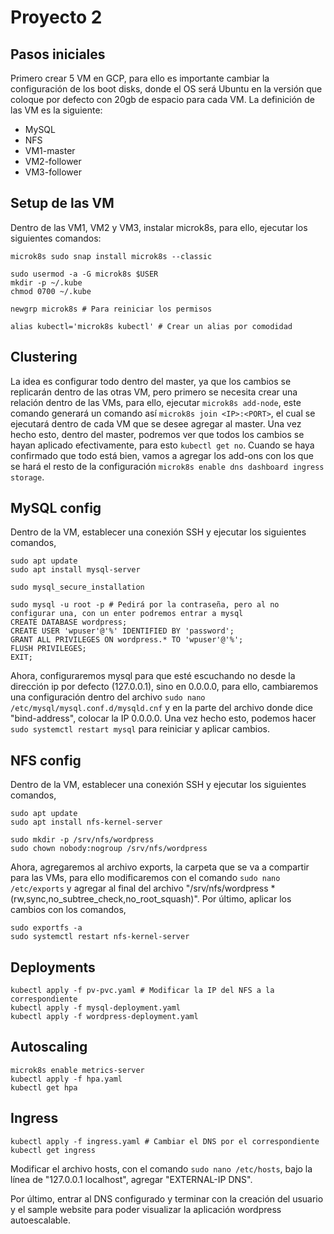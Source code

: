 # Proyecto 2

## Pasos iniciales

Primero crear 5 VM en GCP, para ello es importante cambiar la configuración de los boot disks, donde el OS será Ubuntu en la versión que coloque por defecto con 20gb de espacio para cada VM.
La definición de las VM es la siguiente:
- MySQL
- NFS
- VM1-master
- VM2-follower
- VM3-follower

## Setup de las VM
Dentro de las VM1, VM2 y VM3, instalar microk8s, para ello, ejecutar los siguientes comandos:

```
microk8s sudo snap install microk8s --classic

sudo usermod -a -G microk8s $USER
mkdir -p ~/.kube
chmod 0700 ~/.kube

newgrp microk8s # Para reiniciar los permisos 

alias kubectl='microk8s kubectl' # Crear un alias por comodidad
```
## Clustering
La idea es configurar todo dentro del master, ya que los cambios se replicarán dentro de las otras VM, pero primero se necesita crear una relación dentro de las VMs, para ello, ejecutar 
```microk8s add-node```, este comando generará un comando así ```microk8s join <IP>:<PORT>```, el cual se ejecutará dentro de cada VM que se desee agregar al master. Una vez hecho esto, dentro del master, podremos ver que todos los cambios se hayan aplicado efectivamente, para esto ```kubectl get no```. Cuando se haya confirmado que todo está bien, vamos a agregar los add-ons con los que se hará el resto de la configuración ```microk8s enable dns dashboard ingress storage```.

## MySQL config
Dentro de la VM, establecer una conexión SSH y ejecutar los siguientes comandos,
```
sudo apt update
sudo apt install mysql-server

sudo mysql_secure_installation

sudo mysql -u root -p # Pedirá por la contraseña, pero al no configurar una, con un enter podremos entrar a mysql
CREATE DATABASE wordpress;
CREATE USER 'wpuser'@'%' IDENTIFIED BY 'password';
GRANT ALL PRIVILEGES ON wordpress.* TO 'wpuser'@'%';
FLUSH PRIVILEGES;
EXIT;
```
Ahora, configuraremos mysql para que esté escuchando no desde la dirección ip por defecto (127.0.0.1), sino en 0.0.0.0, para ello, cambiaremos una configuración dentro del archivo ```sudo nano /etc/mysql/mysql.conf.d/mysqld.cnf``` y en la parte del archivo donde dice "bind-address", colocar la IP 0.0.0.0. Una vez hecho esto, podemos hacer ```sudo systemctl restart mysql``` para reiniciar y aplicar cambios.

## NFS config
Dentro de la VM, establecer una conexión SSH y ejecutar los siguientes comandos,
```
sudo apt update
sudo apt install nfs-kernel-server

sudo mkdir -p /srv/nfs/wordpress
sudo chown nobody:nogroup /srv/nfs/wordpress
```
Ahora, agregaremos al archivo exports, la carpeta que se va a compartir para las VMs, para ello modificaremos con el comando ```sudo nano /etc/exports``` y agregar al final del archivo "/srv/nfs/wordpress  *(rw,sync,no_subtree_check,no_root_squash)". Por último, aplicar los cambios con los comandos, 
```
sudo exportfs -a
sudo systemctl restart nfs-kernel-server
```

## Deployments
```
kubectl apply -f pv-pvc.yaml # Modificar la IP del NFS a la correspondiente
kubectl apply -f mysql-deployment.yaml
kubectl apply -f wordpress-deployment.yaml
```

## Autoscaling
```
microk8s enable metrics-server
kubectl apply -f hpa.yaml
kubectl get hpa
```

## Ingress
```
kubectl apply -f ingress.yaml # Cambiar el DNS por el correspondiente
kubectl get ingress
```
Modificar el archivo hosts, con el comando ```sudo nano /etc/hosts```, bajo la línea de "127.0.0.1 localhost", agregar "EXTERNAL-IP DNS".

Por último, entrar al DNS configurado y terminar con la creación del usuario y el sample website para poder visualizar la aplicación wordpress autoescalable.
